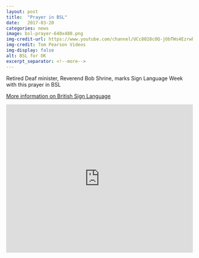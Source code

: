 ```yaml
---
layout: post
title:  "Prayer in BSL"
date:   2017-03-20
categories: news
image: bsl-prayer-640x480.png
img-credit-url: https://www.youtube.com/channel/UCc8028cOQ-jObTWs4Ezrwhw
img-credit: Tom Pearson Videos
img-display: false
alt: BSL for OK
excerpt_separator: <!--more-->
---
```

Retired Deaf minister, Reverend Bob Shrine, marks Sign Language Week with this prayer in BSL
<!--more-->

<a href="http://www.british-sign.co.uk/" target="_blank">More information on British Sign Language</a>

<iframe width="100%" height="400" src="https://www.youtube.com/embed/Mq3xkp6EovM" frameborder="0" allowfullscreen></iframe>

